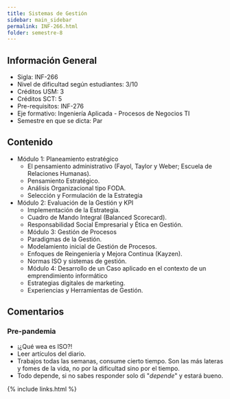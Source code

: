 ```yaml
---
title: Sistemas de Gestión
sidebar: main_sidebar
permalink: INF-266.html
folder: semestre-8
---
```


## Información General

- Sigla: INF-266
- Nivel de dificultad según estudiantes: 3/10
- Créditos USM: 3
- Créditos SCT: 5
- Pre-requisitos: INF-276
- Eje formativo: Ingeniería Aplicada - Procesos de Negocios TI
- Semestre en que se dicta: Par

## Contenido

- Módulo 1: Planeamiento estratégico
  - El pensamiento administrativo (Fayol, Taylor y Weber; Escuela de Relaciones Humanas).
  - Pensamiento Estratégico.
  - Análisis Organizacional tipo FODA.
  - Selección y Formulación de la Estrategia
- Módulo 2: Evaluación de la Gestión y KPI
  - Implementación de la Estrategia.
  - Cuadro de Mando Integral (Balanced Scorecard).
  - Responsabilidad Social Empresarial y Ética en Gestión.
  - Módulo 3: Gestión de Procesos
  - Paradigmas de la Gestión.
  - Modelamiento inicial de Gestión de Procesos.
  - Enfoques de Reingeniería y Mejora Continua (Kayzen).
  - Normas ISO y sistemas de gestión.
  - Módulo 4: Desarrollo de un Caso aplicado en el contexto de un emprendimiento informático
  - Estrategias digitales de marketing.
  - Experiencias y Herramientas de Gestión.

## Comentarios

### Pre-pandemia

- ¡¿Qué wea es ISO?!
- Leer artículos del diario.
- Trabajos todas las semanas, consume cierto tiempo. Son las más lateras y fomes de la vida, no por la dificultad sino por el tiempo.
- Todo depende, si no sabes responder solo di "*depende*" y estará bueno.

{% include links.html %}
